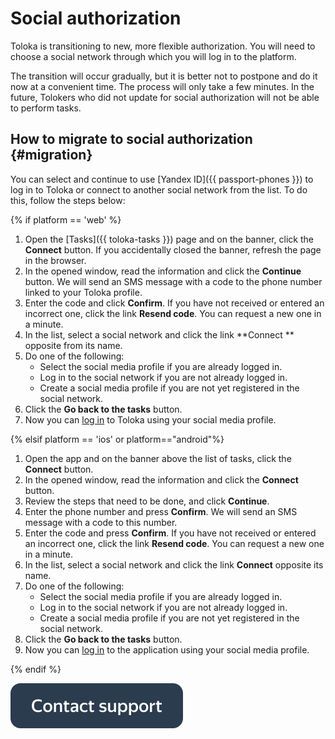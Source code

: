# Social authorization

Toloka is transitioning to new, more flexible authorization. You will need to choose a social network through which you will log in to the platform.

The transition will occur gradually, but it is better not to postpone and do it now at a convenient time. The process will only take a few minutes. In the future, Tolokers who did not update for social authorization will not be able to perform tasks.

## How to migrate to social authorization {#migration}

You can select and continue to use [Yandex ID]({{ passport-phones }}) to log in to Toloka or connect to another social network from the list. To do this, follow the steps below:

{% if platform == 'web' %}
1. Open the [Tasks]({{ toloka-tasks }}) page and on the banner, click the **Connect** button. If you accidentally closed the banner, refresh the page in the browser.
2. In the opened window, read the information and click the **Continue** button. We will send an SMS message with a code to the phone number linked to your Toloka profile.
3. Enter the code and click **Confirm**. If you have not received or entered an incorrect one, click the link **Resend code**. You can request a new one in a minute.
4. In the list, select a social network and click the link **Connect ** opposite from its name.
5. Do one of the following:
   - Select the social media profile if you are already logged in.
   - Log in to the social network if you are not already logged in.
   - Create a social media profile if you are not yet registered in the social network.
6. Click the **Go back to the tasks** button.
7. Now you can [log in](register.md#authorization) to Toloka using your social media profile.

{% elsif platform == 'ios' or platform=="android"%}
1. Open the app and on the banner above the list of tasks, click the **Connect** button.
2. In the opened window, read the information and click the **Connect** button.
3. Review the steps that need to be done, and click **Continue**.
4. Enter the phone number and press **Confirm**. We will send an SMS message with a code to this number.
5. Enter the code and press **Confirm**. If you have not received or entered an incorrect one, click the link **Resend code**. You can request a new one in a minute.
6. In the list, select a social network and click the link **Connect** opposite its name.
5. Do one of the following:
   - Select the social media profile if you are already logged in.
   - Log in to the social network if you are not already logged in.
   - Create a social media profile if you are not yet registered in the social network.
8. Click the **Go back to the tasks** button.
9. Now you can [log in](auth.md#authorization) to the application using your social media profile.

{% endif %}

[![](assets/buttons/contact-support.svg)](troubleshooting/troubleshooting.md#registration)
